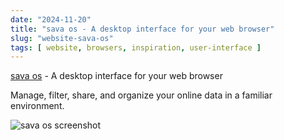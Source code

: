 ```yaml
---
date: "2024-11-20"
title: "sava os - A desktop interface for your web browser"
slug: "website-sava-os"
tags: [ website, browsers, inspiration, user-interface ]
---
```




[sava os][1] - A desktop interface for your web browser

Manage, filter, share, and organize your online data in a familiar environment.

![sava os screenshot][2]



   [1]: https://savaos.com/
   [2]: https://sava-os-images.s3.eu-central-1.amazonaws.com/landing/hero-2.jpg
